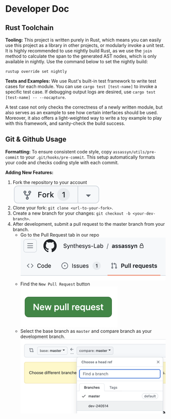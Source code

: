 # Developer Doc

## Rust Toolchain

**Tooling:** This project is written purely in Rust, which means you can easily use this
project as a library in other projects, or modularly invoke a unit test. It is highly recommended
to use nightly build Rust, as we use the `join` method to calculate the span to the generated
AST nodes, which is only available in nightly. Use the command below to set the nightly build:

````
rustup override set nightly
````

**Tests and Examples:** We use Rust's built-in test framework to write test cases for each module.
You can use `cargo test [test-name]` to invoke a specific test case. If debugging output logs are
desired, use `cargo test [test-name] -- --nocapture`.

A test case not only checks the correctness of a newly written module, but also serves as an
example to see how certain interfaces should be used. Moreover, it also offers a light-weighted
way to write a toy example to play with this framework, and sanity-check the build success.

## Git & Github Usage

**Formatting:** To ensure consistent code style, copy `assassyn/utils/pre-commit` to your
`.git/hooks/pre-commit`. This setup automatically formats your code and checks coding
style with each commit.

**Adding New Features:** 
1. Fork the repository to your account ![alt text](./imag/fork.png)
2. Clone your fork: `git clone <url-to-your-fork>`.
3. Create a new branch for your changes: `git checkout -b <your-dev-branch>`.
4. After development, submit a pull request to the master branch from your branch.
   - Go to the Pull Request tab in our repo ![alt text](./imag/pr-tab.png)
   - Find the `New Pull Request` button ![alt text](./imag/new-pr.png)
   - Select the base branch as `master` and compare branch as your development branch.
   ![alt text](./imag/pr-base-dev.png)
